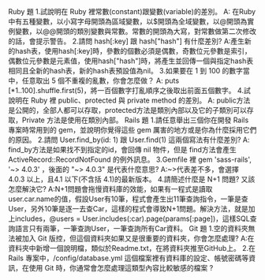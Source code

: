 Ruby 題
1.試說明在 Ruby 裡常數(constant)跟變數(variable)的差別。
A: 在Ruby中有五種變數，以小寫字母開頭為區域變數，以\$開頭為全域變數，以@開頭為實例變數，以@@開頭的類別變數與常數。常數的開頭為大寫，對常數做第二次修改的話，會提示警告。
2.請問 hash[:key] 跟 hash["hash"] 有什麼差別?
A:產生新的hash表，使用hash[:key]時，參數的個數必須是偶數，奇數位元參數是索引，偶數位元參數是元素值，使用hash["hash"]時，將產生並回傳一個與指定hash表相同且全新的hash表，新的hash表預設值為nil。
3.如果要在 1 到 100 的數字當中，任意取出 5 個不重複的亂數，你會怎麼做？
A: puts [*1..100].shuffle.first(5)，將一百個數字打亂順序之後取出前面五個數字。
4.試說明在 Ruby 裡 public、protected 與 private method 的差別。
A: public方法是公開的，全部人都可以存取，protected方法是類別內部以及它的子類別可以存取，Private 方法是使用在類別內部。
Rails 題
1.請任意舉出三個你在開發 Rails 專案時常用到的 gem，並說明你覺得這些 gem 厲害的地方或是你為什麼採用它們的原因。
2.請問 User.find_by(id: 1) 跟 User.find(1) 這兩個寫法有什麼差別?
A: find_by方法是如果找不到指定的id，會回傳 nil 物件，但是 find方法會產生 ActiveRecord::RecordNotFound 的例外訊息。
3.Gemfile 裡 gem 'sass-rails', '~> 4.0.3' ，後面的 "~> 4.0.3" 是代表什麼意思?
A:~>代表差不多，會選擇 4.0.3 以上，且4.1 以下(不含括 4.1)的最新版本。
4.請簡述什麼是 N+1 問題? 又該怎麼解決它?
A:N+1問題會拖慢資料庫的效能，如果有一程式是讀取user.car.name的值，假設User有10筆，程式會產生出11筆查詢指令，一筆是查User，另外10筆是逐一去查Car，這樣的程式會導致N+1問題。解決方法，就是加上includes，@users = User.includes(:car).page(params[:page])，這樣SQL查詢語言只有兩筆，一筆查詢User，一筆查詢所有Car資料。
Git 題
1.空的資料夾無法被加入 Git 版控，但這個資料夾如果又是很重要的資料夾，你會怎麼處理?
A:在資料夾中新增一個說明檔，類似於Readme.txt，在將資料夾推至GitHub上。
2.在 Rails 專案中，/config/database.yml 這個檔案裡有資料庫的設定、帳號密碼等資訊，在使用 Git 時，你通常會怎麼處理這類型內容比較敏感的檔案 ?
